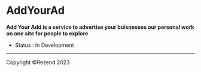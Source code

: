 
# AddYourAd
**Add Your Add is a service to advertise your buisnesses our personal work on one site for people to explore**

* Status : In Development 



__________________________
Copyright ©Rezend 2023
